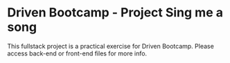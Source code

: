 # Driven Bootcamp - Project Sing me a song

This fullstack project is a practical exercise for Driven Bootcamp. Please access back-end or front-end files for more info.